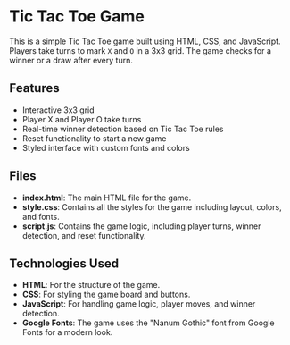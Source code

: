 # Tic Tac Toe Game

This is a simple Tic Tac Toe game built using HTML, CSS, and JavaScript. Players take turns to mark `X` and `O` in a 3x3 grid. The game checks for a winner or a draw after every turn.

## Features

- Interactive 3x3 grid
- Player X and Player O take turns
- Real-time winner detection based on Tic Tac Toe rules
- Reset functionality to start a new game
- Styled interface with custom fonts and colors

## Files

- **index.html**: The main HTML file for the game.
- **style.css**: Contains all the styles for the game including layout, colors, and fonts.
- **script.js**: Contains the game logic, including player turns, winner detection, and reset functionality.

## Technologies Used

- **HTML**: For the structure of the game.
- **CSS**: For styling the game board and buttons.
- **JavaScript**: For handling game logic, player moves, and winner detection.
- **Google Fonts**: The game uses the "Nanum Gothic" font from Google Fonts for a modern look.
